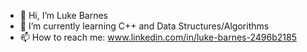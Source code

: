 - 👋 Hi, I’m Luke Barnes
- 🌱 I’m currently learning C++ and Data Structures/Algorithms
- 📫 How to reach me: www.linkedin.com/in/luke-barnes-2496b2185
